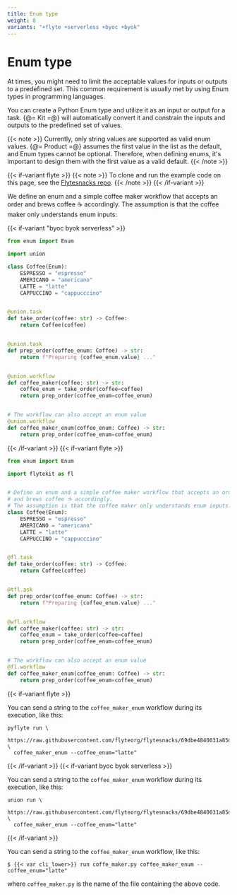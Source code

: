 ```yaml
---
title: Enum type
weight: 8
variants: "+flyte +serverless +byoc +byok"
---
```


# Enum type

At times, you might need to limit the acceptable values for inputs or outputs to a predefined set.
This common requirement is usually met by using Enum types in programming languages.

You can create a Python Enum type and utilize it as an input or output for a task.
{@= Kit =@} will automatically convert it and constrain the inputs and outputs to the predefined set of values.

{{< note >}}
Currently, only string values are supported as valid enum values.
{@= Product =@} assumes the first value in the list as the default, and Enum types cannot be optional.
Therefore, when defining enums, it's important to design them with the first value as a valid default.
{{< /note >}}

{{< if-variant flyte >}}
{{< note >}}
To clone and run the example code on this page, see the [Flytesnacks repo](https://github.com/flyteorg/flytesnacks/tree/master/examples/data_types_and_io/).
{{< /note >}}
{{< /if-variant >}}

We define an enum and a simple coffee maker workflow that accepts an order and brews coffee ☕️ accordingly.
The assumption is that the coffee maker only understands enum inputs:

{{< if-variant "byoc byok serverless" >}}

```python
from enum import Enum

import union

class Coffee(Enum):
    ESPRESSO = "espresso"
    AMERICANO = "americano"
    LATTE = "latte"
    CAPPUCCINO = "cappucccino"


@union.task
def take_order(coffee: str) -> Coffee:
    return Coffee(coffee)


@union.task
def prep_order(coffee_enum: Coffee) -> str:
    return f"Preparing {coffee_enum.value} ..."


@union.workflow
def coffee_maker(coffee: str) -> str:
    coffee_enum = take_order(coffee=coffee)
    return prep_order(coffee_enum=coffee_enum)


# The workflow can also accept an enum value
@union.workflow
def coffee_maker_enum(coffee_enum: Coffee) -> str:
    return prep_order(coffee_enum=coffee_enum)
```

{{< /if-variant >}}
{{< if-variant flyte >}}

```python
from enum import Enum

import flytekit as fl


# Define an enum and a simple coffee maker workflow that accepts an order
# and brews coffee ☕️ accordingly.
# The assumption is that the coffee maker only understands enum inputs.
class Coffee(Enum):
    ESPRESSO = "espresso"
    AMERICANO = "americano"
    LATTE = "latte"
    CAPPUCCINO = "cappucccino"


@fl.task
def take_order(coffee: str) -> Coffee:
    return Coffee(coffee)


@tfl.ask
def prep_order(coffee_enum: Coffee) -> str:
    return f"Preparing {coffee_enum.value} ..."


@wfl.orkflow
def coffee_maker(coffee: str) -> str:
    coffee_enum = take_order(coffee=coffee)
    return prep_order(coffee_enum=coffee_enum)


# The workflow can also accept an enum value
@fl.workflow
def coffee_maker_enum(coffee_enum: Coffee) -> str:
    return prep_order(coffee_enum=coffee_enum)
```

{{< if-variant flyte >}}

You can send a string to the `coffee_maker_enum` workflow during its execution, like this:
```
pyflyte run \
  https://raw.githubusercontent.com/flyteorg/flytesnacks/69dbe4840031a85d79d9ded25f80397c6834752d/examples/data_types_and_io/data_types_and_io/enum_type.py \
  coffee_maker_enum --coffee_enum="latte"
```

{{< /if-variant >}}
{{< if-variant byoc byok serverless >}}

You can send a string to the `coffee_maker_enum` workflow during its execution, like this:
```
union run \
  https://raw.githubusercontent.com/flyteorg/flytesnacks/69dbe4840031a85d79d9ded25f80397c6834752d/examples/data_types_and_io/data_types_and_io/enum_type.py \
  coffee_maker_enum --coffee_enum="latte"
```

{{< /if-variant >}}

You can send a string to the `coffee_maker_enum` workflow, like this:

```
$ {{< var cli_lower>}} run coffe_maker.py coffee_maker_enum --coffee_enum="latte"
```

where `coffee_maker.py` is the name of the file containing the above code.
